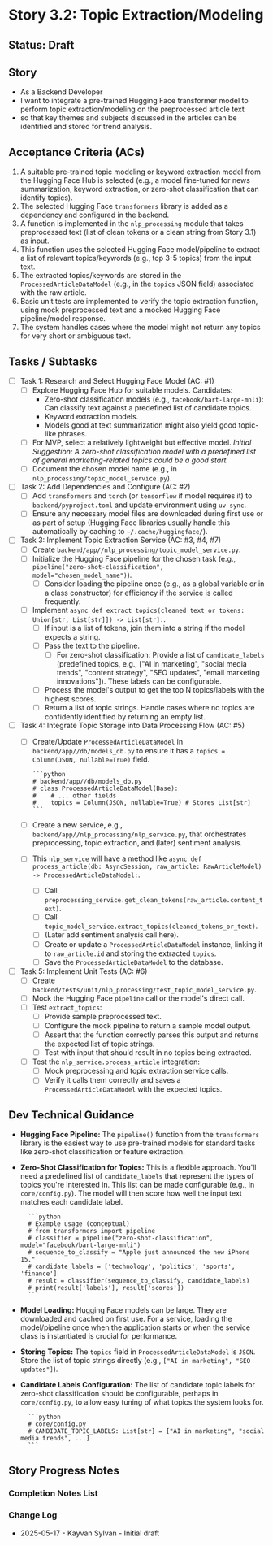 # Story 3.2: Topic Extraction/Modeling

## Status: Draft

## Story

- As a Backend Developer
- I want to integrate a pre-trained Hugging Face transformer model to perform topic extraction/modeling on the preprocessed article text
- so that key themes and subjects discussed in the articles can be identified and stored for trend analysis.

## Acceptance Criteria (ACs)

1. A suitable pre-trained topic modeling or keyword extraction model from the Hugging Face Hub is selected (e.g., a model fine-tuned for news summarization, keyword extraction, or zero-shot classification that can identify topics).
2. The selected Hugging Face `transformers` library is added as a dependency and configured in the backend.
3. A function is implemented in the `nlp_processing` module that takes preprocessed text (list of clean tokens or a clean string from Story 3.1) as input.
4. This function uses the selected Hugging Face model/pipeline to extract a list of relevant topics/keywords (e.g., top 3-5 topics) from the input text.
5. The extracted topics/keywords are stored in the `ProcessedArticleDataModel` (e.g., in the `topics` JSON field) associated with the raw article.
6. Basic unit tests are implemented to verify the topic extraction function, using mock preprocessed text and a mocked Hugging Face pipeline/model response.
7. The system handles cases where the model might not return any topics for very short or ambiguous text.

## Tasks / Subtasks

- [ ] Task 1: Research and Select Hugging Face Model (AC: #1)
  - [ ] Explore Hugging Face Hub for suitable models. Candidates:
    - Zero-shot classification models (e.g., `facebook/bart-large-mnli`): Can classify text against a predefined list of candidate topics.
    - Keyword extraction models.
    - Models good at text summarization might also yield good topic-like phrases.
  - [ ] For MVP, select a relatively lightweight but effective model. *Initial Suggestion: A zero-shot classification model with a predefined list of general marketing-related topics could be a good start.*
  - [ ] Document the chosen model name (e.g., in `nlp_processing/topic_model_service.py`).
- [ ] Task 2: Add Dependencies and Configure (AC: #2)
  - [ ] Add `transformers` and `torch` (or `tensorflow` if model requires it) to `backend/pyproject.toml` and update environment using `uv sync`.
  - [ ] Ensure any necessary model files are downloaded during first use or as part of setup (Hugging Face libraries usually handle this automatically by caching to `~/.cache/huggingface/`).
- [ ] Task 3: Implement Topic Extraction Service (AC: #3, #4, #7)
  - [ ] Create `backend/app//nlp_processing/topic_model_service.py`.
  - [ ] Initialize the Hugging Face pipeline for the chosen task (e.g., `pipeline("zero-shot-classification", model="chosen_model_name")`).
    - [ ] Consider loading the pipeline once (e.g., as a global variable or in a class constructor) for efficiency if the service is called frequently.
  - [ ] Implement `async def extract_topics(cleaned_text_or_tokens: Union[str, List[str]]) -> List[str]:`.
    - [ ] If input is a list of tokens, join them into a string if the model expects a string.
    - [ ] Pass the text to the pipeline.
      - [ ] For zero-shot classification: Provide a list of `candidate_labels` (predefined topics, e.g., ["AI in marketing", "social media trends", "content strategy", "SEO updates", "email marketing innovations"]). These labels can be configurable.
    - [ ] Process the model's output to get the top N topics/labels with the highest scores.
    - [ ] Return a list of topic strings. Handle cases where no topics are confidently identified by returning an empty list.
- [ ] Task 4: Integrate Topic Storage into Data Processing Flow (AC: #5)
  - [ ] Create/Update `ProcessedArticleDataModel` in `backend/app//db/models_db.py` to ensure it has a `topics = Column(JSON, nullable=True)` field.

        ```python
        # backend/app//db/models_db.py
        # class ProcessedArticleDataModel(Base):
        #    # ... other fields
        #    topics = Column(JSON, nullable=True) # Stores List[str]
        ```

  - [ ] Create a new service, e.g., `backend/app//nlp_processing/nlp_service.py`, that orchestrates preprocessing, topic extraction, and (later) sentiment analysis.
  - [ ] This `nlp_service` will have a method like `async def process_article(db: AsyncSession, raw_article: RawArticleModel) -> ProcessedArticleDataModel:`.
    - [ ] Call `preprocessing_service.get_clean_tokens(raw_article.content_text)`.
    - [ ] Call `topic_model_service.extract_topics(cleaned_tokens_or_text)`.
    - [ ] (Later add sentiment analysis call here).
    - [ ] Create or update a `ProcessedArticleDataModel` instance, linking it to `raw_article.id` and storing the extracted `topics`.
    - [ ] Save the `ProcessedArticleDataModel` to the database.
- [ ] Task 5: Implement Unit Tests (AC: #6)
  - [ ] Create `backend/tests/unit/nlp_processing/test_topic_model_service.py`.
  - [ ] Mock the Hugging Face `pipeline` call or the model's direct call.
  - [ ] Test `extract_topics`:
    - [ ] Provide sample preprocessed text.
    - [ ] Configure the mock pipeline to return a sample model output.
    - [ ] Assert that the function correctly parses this output and returns the expected list of topic strings.
    - [ ] Test with input that should result in no topics being extracted.
  - [ ] Test the `nlp_service.process_article` integration:
    - [ ] Mock preprocessing and topic extraction service calls.
    - [ ] Verify it calls them correctly and saves a `ProcessedArticleDataModel` with the expected topics.

## Dev Technical Guidance

- **Hugging Face Pipeline:** The `pipeline()` function from the `transformers` library is the easiest way to use pre-trained models for standard tasks like zero-shot classification or feature extraction.
- **Zero-Shot Classification for Topics:** This is a flexible approach. You'll need a predefined list of `candidate_labels` that represent the types of topics you're interested in. This list can be made configurable (e.g., in `core/config.py`). The model will then score how well the input text matches each candidate label.

        ```python
        # Example usage (conceptual)
        # from transformers import pipeline
        # classifier = pipeline("zero-shot-classification", model="facebook/bart-large-mnli")
        # sequence_to_classify = "Apple just announced the new iPhone 15."
        # candidate_labels = ['technology', 'politics', 'sports', 'finance']
        # result = classifier(sequence_to_classify, candidate_labels)
        # print(result['labels'], result['scores'])
        ```

- **Model Loading:** Hugging Face models can be large. They are downloaded and cached on first use. For a service, loading the model/pipeline once when the application starts or when the service class is instantiated is crucial for performance.

- **Storing Topics:** The `topics` field in `ProcessedArticleDataModel` is `JSON`. Store the list of topic strings directly (e.g., `["AI in marketing", "SEO updates"]`).
- **Candidate Labels Configuration:** The list of candidate topic labels for zero-shot classification should be configurable, perhaps in `core/config.py`, to allow easy tuning of what topics the system looks for.

        ```python
        # core/config.py
        # CANDIDATE_TOPIC_LABELS: List[str] = ["AI in marketing", "social media trends", ...]
        ```

## Story Progress Notes

### Completion Notes List

### Change Log

- 2025-05-17 - Kayvan Sylvan - Initial draft
